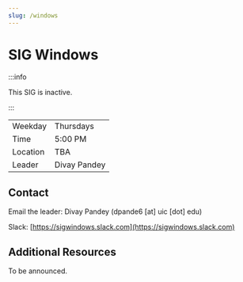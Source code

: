 ```yaml
---
slug: /windows
---
```


# SIG Windows

:::info

This SIG is inactive.

:::

|          |              |
| -------- | ------------ |
| Weekday  | Thursdays    |
| Time     | 5:00 PM      |
| Location | TBA          |
| Leader   | Divay Pandey |

## Contact

Email the leader: Divay Pandey (dpande6 [at] uic [dot] edu)

Slack: [https://sigwindows.slack.com](https://sigwindows.slack.com)

## Additional Resources

To be announced.
